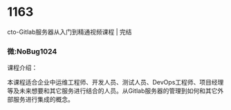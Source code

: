 # 1163
cto-Gitlab服务器从入门到精通视频课程 | 完结
### 微:NoBug1024 


课程介绍：

本课程适合企业中运维工程师、开发人员、测试人员、DevOps工程师、项目经理等及未来想要和其它服务进行结合的人员。从Gitlab服务器的管理到如何和其它外部服务进行集成的概念。

